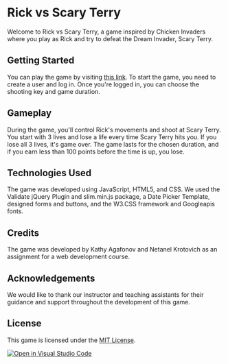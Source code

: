 # Rick vs Scary Terry

Welcome to Rick vs Scary Terry, a game inspired by Chicken Invaders where you play as Rick and try to defeat the Dream Invader, Scary Terry.

## Getting Started

You can play the game by visiting [this link](https://web-development-environments-2023.github.io/assignment2-206332348_311272413/#). To start the game, you need to create a user and log in. Once you're logged in, you can choose the shooting key and game duration.

## Gameplay

During the game, you'll control Rick's movements and shoot at Scary Terry. You start with 3 lives and lose a life every time Scary Terry hits you. If you lose all 3 lives, it's game over. The game lasts for the chosen duration, and if you earn less than 100 points before the time is up, you lose.

## Technologies Used

The game was developed using JavaScript, HTML5, and CSS. We used the Validate jQuery Plugin and slim.min.js package, a Date Picker Template, designed forms and buttons, and the W3.CSS framework and Googleapis fonts.

## Credits

The game was developed by Kathy Agafonov and Netanel Krotovich as an assignment for a web development course.

## Acknowledgements

We would like to thank our instructor and teaching assistants for their guidance and support throughout the development of this game.

## License

This game is licensed under the [MIT License](https://opensource.org/licenses/MIT).

[![Open in Visual Studio Code](https://classroom.github.com/assets/open-in-vscode-718a45dd9cf7e7f842a935f5ebbe5719a5e09af4491e668f4dbf3b35d5cca122.svg)](https://classroom.github.com/online_ide?assignment_repo_id=10927429&assignment_repo_type=AssignmentRepo)
